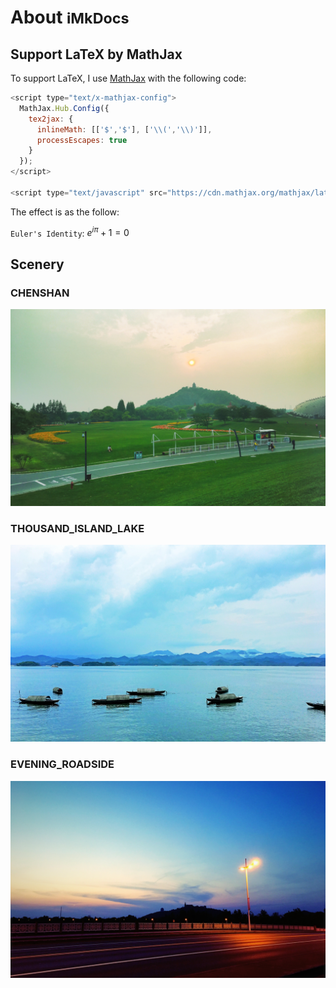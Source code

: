 # About <small>iMkDocs</small>

## Support LaTeX by MathJax

To support LaTeX, I use [MathJax](https://www.mathjax.org) with the following code:

```javascript
<script type="text/x-mathjax-config">
  MathJax.Hub.Config({
    tex2jax: {
      inlineMath: [['$','$'], ['\\(','\\)']],
      processEscapes: true
    }
  });
</script>

<script type="text/javascript" src="https://cdn.mathjax.org/mathjax/latest/MathJax.js?config=TeX-AMS-MML_HTMLorMML"></script>
```

The effect is as the follow:

`Euler's Identity`: $e^{i\pi}+1=0$

## Scenery

### CHENSHAN

![left | 0x0](img/scenery/chenshan.jpg)

### THOUSAND_ISLAND_LAKE

![left | 0x0](img/scenery/thousand_island_lake.jpg)

### EVENING_ROADSIDE

![left | 0x0](img/scenery/evening_roadside.jpg)
